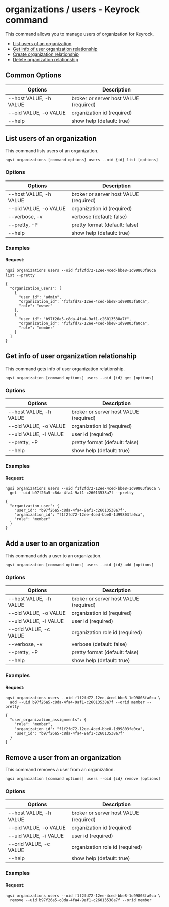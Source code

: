 # organizations / users - Keyrock command

This command allows you to manage users of organization for Keyrock.

-   [List users of an organization](#list-users-of-an-organization)
-   [Get info of user organization relationship](#get-info-of-user-organization-relationship)
-   [Create organization relationship](#add-a-user-to-an-organization)
-   [Delete organization relationship](#remove-a-user-from-an-organization)

## Common Options

| Options                | Description                            |
| ---------------------- | -------------------------------------- |
| --host VALUE, -h VALUE | broker or server host VALUE (required) |
| --oid VALUE, -o VALUE  | organization id (required)             |
| --help                 | show help (default: true)              |

<a name="list-organization"></a>

## List users of an organization

This command lists users of an organization.

```console
ngsi organizations [command options] users --oid {id} list [options]
```

### Options

| Options                | Description                            |
| ---------------------- | -------------------------------------- |
| --host VALUE, -h VALUE | broker or server host VALUE (required) |
| --oid VALUE, -o VALUE  | organization id (required)             |
| --verbose, -v          | verbose (default: false)               |
| --pretty, -P           | pretty format (default: false)         |
| --help                 | show help (default: true)              |

### Examples

#### Request:

```console
ngsi organizations users --oid f1f2fd72-12ee-4ced-bbe8-1d99803fa0ca list --pretty
```

```console
{
  "organization_users": [
    {
      "user_id": "admin",
      "organization_id": "f1f2fd72-12ee-4ced-bbe8-1d99803fa0ca",
      "role": "owner"
    },
    {
      "user_id": "b97f26a5-c8da-4fa4-9af1-c26013538a7f",
      "organization_id": "f1f2fd72-12ee-4ced-bbe8-1d99803fa0ca",
      "role": "member"
    }
  ]
}
```

<a name="get-info-of-user-organization-relationship"></a>

## Get info of user organization relationship

This command gets info of user organization relationship.

```console
ngsi organization [command options] users --oid {id} get [options]
```

### Options

| Options                | Description                            |
| ---------------------- | -------------------------------------- |
| --host VALUE, -h VALUE | broker or server host VALUE (required) |
| --oid VALUE, -o VALUE  | organization id (required)             |
| --uid VALUE, -i VALUE  | user id (required)                     |
| --pretty, -P           | pretty format (default: false)         |
| --help                 | show help (default: true)              |

### Examples

#### Request:

```console
ngsi organizations users --oid f1f2fd72-12ee-4ced-bbe8-1d99803fa0ca \
  get --uid b97f26a5-c8da-4fa4-9af1-c26013538a7f --pretty
```

```console
{
  "organization_user": {
    "user_id": "b97f26a5-c8da-4fa4-9af1-c26013538a7f",
    "organization_id": "f1f2fd72-12ee-4ced-bbe8-1d99803fa0ca",
    "role": "member"
  }
}
```

<a name="add-a-user-to-an-organization"></a>

## Add a user to an organization

This command adds a user to an organization.

```console
ngsi organization [command options] users --oid {id} add [options]
```

### Options

| Options                | Description                            |
| ---------------------- | -------------------------------------- |
| --host VALUE, -h VALUE | broker or server host VALUE (required) |
| --oid VALUE, -o VALUE  | organization id (required)             |
| --uid VALUE, -i VALUE  | user id (required)                     |
| --orid VALUE, -c VALUE | organization role id (required)        |
| --verbose, -v          | verbose (default: false)               |
| --pretty, -P           | pretty format (default: false)         |
| --help                 | show help (default: true)              |

### Examples

#### Request:

```console
ngsi organizations users --oid f1f2fd72-12ee-4ced-bbe8-1d99803fa0ca \
  add --uid b97f26a5-c8da-4fa4-9af1-c26013538a7f --orid member --pretty
```

```console
{
  "user_organization_assignments": {
    "role": "member",
    "organization_id": "f1f2fd72-12ee-4ced-bbe8-1d99803fa0ca",
    "user_id": "b97f26a5-c8da-4fa4-9af1-c26013538a7f"
  }
}
```

<a name="remove-a-user-from-an-organization"></a>

## Remove a user from an organization

This command removes a user from an organization.

```console
ngsi organization [command options] users --oid {id} remove [options]
```

### Options

| Options                | Description                            |
| ---------------------- | -------------------------------------- |
| --host VALUE, -h VALUE | broker or server host VALUE (required) |
| --oid VALUE, -o VALUE  | organization id (required)             |
| --uid VALUE, -i VALUE  | user id (required)                     |
| --orid VALUE, -c VALUE | organization role id (required)        |
| --help                 | show help (default: true)              |

### Examples

#### Request:

```console
ngsi organizations users --oid f1f2fd72-12ee-4ced-bbe8-1d99803fa0ca \
  remove --uid b97f26a5-c8da-4fa4-9af1-c26013538a7f --orid member
```

